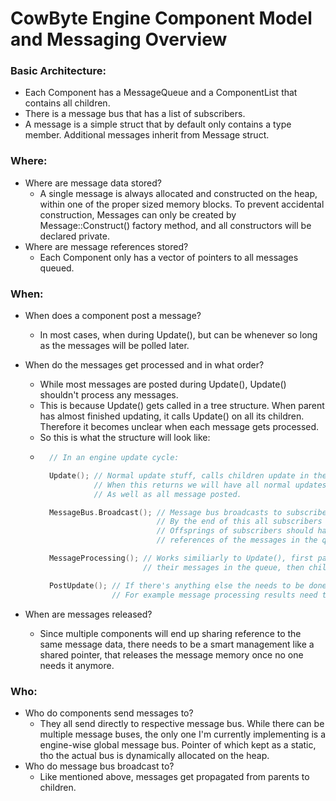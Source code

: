 # CowByte Engine Component Model and Messaging Overview

### Basic Architecture:
- Each Component has a MessageQueue and a ComponentList that contains all children.
- There is a message bus that has a list of subscribers.
- A message is a simple struct that by default only contains a type member. Additional messages inherit from Message struct.

### Where:
 * Where are message data stored?
    - A single message is always allocated and constructed on the heap, within one of the proper sized memory blocks. To prevent accidental construction, Messages can only be created by Message::Construct() factory method, and all constructors will be declared private.
 * Where are message references stored?
    - Each Component only has a vector of pointers to all messages queued.

### When:
 * When does a component post a message?
    - In most cases, when during Update(), but can be whenever so long as the messages will be polled later.
 * When do the messages get processed and in what order?
    - While most messages are posted during Update(), Update() shouldn't process any messages.
    - This is because Update() gets called in a tree structure. When parent has almost finished updating, it calls Update() on all its children. Therefore it becomes unclear when each message gets processed. 
    - So this is what the structure will look like:
    - ```C++
        // In an engine update cycle:

        Update(); // Normal update stuff, calls children update in the end.
                  // When this returns we will have all normal updates finished,
                  // As well as all message posted.

        MessageBus.Broadcast(); // Message bus broadcasts to subscribers. 
                                // By the end of this all subscribers and 
                                // Offsprings of subscribers should have 
                                // references of the messages in the queue.

        MessageProcessing(); // Works similiarly to Update(), first parents process 
                             // their messages in the queue, then children do it too.

        PostUpdate(); // If there's anything else the needs to be done within this frame, 
                      // For example message processing results need to be dealt with.
      ```

 * When are messages released?
    - Since multiple components will end up sharing reference to the same message data, there needs to be a smart management like a shared pointer, that releases the message memory once no one needs it anymore. 


### Who:
 * Who do components send messages to?
    - They all send directly to respective message bus. While there can be multiple message buses, the only one I'm currently implementing is a engine-wise global message bus. Pointer of which kept as a static, tho the actual bus is dynamically allocated on the heap.
 * Who do message bus broadcast to?
   - Like mentioned above, messages get propagated from parents to children.